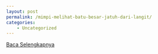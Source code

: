 ```yaml
---
layout: post
permalink: /mimpi-melihat-batu-besar-jatuh-dari-langit/
categories:
    - Uncategorized
---
```


[Baca Selengkapnya](/02)